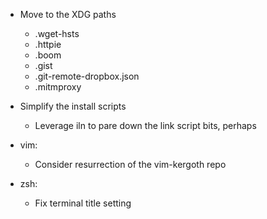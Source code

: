 - Move to the XDG paths
    - .wget-hsts
    - .httpie
    - .boom
    - .gist
    - .git-remote-dropbox.json
    - .mitmproxy

- Simplify the install scripts

    - Leverage iln to pare down the link script bits, perhaps

- vim:

    - Consider resurrection of the vim-kergoth repo

- zsh:

    - Fix terminal title setting
